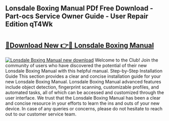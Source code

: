 ## Lonsdale Boxing Manual PDf Free Download - Part-ocs Service Owner Guide - User Repair Edition qT4Wk

# <h2><a href="http://cf25673.oget.top/?id=Lonsdale+Boxing+Manual">🔗Download New 👉🔴 Lonsdale Boxing Manual</a></h2>

[![Lonsdale Boxing Manual new download](https://i.imgur.com/5g1atiW.png)](http://cf25673.oget.top/?id=Lonsdale+Boxing+Manual)
Welcome to the Club! Join the community of users who have discovered the potential of their new Lonsdale Boxing Manual with this helpful manual. Step-by-Step Installation Guide This section provides a clear and concise installation guide for your new Lonsdale Boxing Manual. Lonsdale Boxing Manual advanced features include object detection, fingerprint scanning, customizable profiles, and automated tasks, all of which can be accessed and customized through the user interface. We trust that the Lonsdale Boxing Manual has been a clear and concise resource in your efforts to learn the ins and outs of your new device. In case of any queries or concerns, please do not hesitate to reach out to our customer service team.
